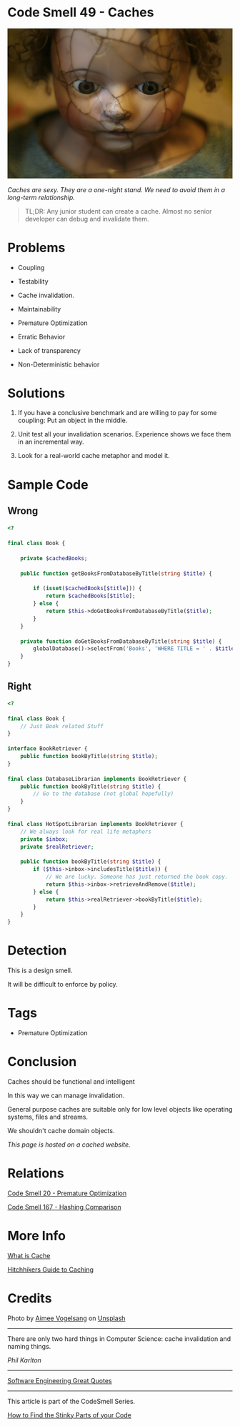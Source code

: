 # Code Smell 49 - Caches

![Code Smell 49 - Caches](Code%20Smell%2049%20-%20Caches.jpg)

*Caches are sexy. They are a one-night stand. We need to avoid them in a long-term relationship.*

> TL;DR: Any junior student can create a cache. Almost no senior developer can debug and invalidate them.

# Problems

- Coupling

- Testability

- Cache invalidation.

- Maintainability

- Premature Optimization

- Erratic Behavior

- Lack of transparency

- Non-Deterministic behavior

# Solutions

1. If you have a conclusive benchmark and are willing to pay for some coupling: Put an object in the middle.

2. Unit test all your invalidation scenarios. Experience shows we face them in an incremental way.

3. Look for a real-world cache metaphor and model it.

# Sample Code

## Wrong

[Gist Url]: # (https://gist.github.com/mcsee/c429e71f6b0239b83e7e307feb5927fe)
```php
<?

final class Book {

    private $cachedBooks;

    public function getBooksFromDatabaseByTitle(string $title) {

        if (isset($cachedBooks[$title])) {
            return $cachedBooks[$title];
        } else {
            return $this->doGetBooksFromDatabaseByTitle($title);
        }
    }

    private function doGetBooksFromDatabaseByTitle(string $title) {
        globalDatabase()->selectFrom('Books', 'WHERE TITLE = ' . $title);
    }
}
```

## Right

[Gist Url]: # (https://gist.github.com/mcsee/7b6a2b5eb49cbb4dc690a2657d6837d0)
```php
<?

final class Book {
    // Just Book related Stuff
}

interface BookRetriever {
    public function bookByTitle(string $title);
}

final class DatabaseLibrarian implements BookRetriever {
    public function bookByTitle(string $title) {
        // Go to the database (not global hopefully)
    }
}

final class HotSpotLibrarian implements BookRetriever {
    // We always look for real life metaphors
    private $inbox;
    private $realRetriever;

    public function bookByTitle(string $title) {
        if ($this->inbox->includesTitle($title)) {
            // We are lucky. Someone has just returned the book copy.
            return $this->inbox->retrieveAndRemove($title);
        } else {
            return $this->realRetriever->bookByTitle($title);
        }
    }
}
```

# Detection

This is a design smell.

It will be difficult to enforce by policy.

# Tags

- Premature Optimization

# Conclusion

Caches should be functional and intelligent

In this way we can manage invalidation.

General purpose caches are suitable only for low level objects like operating systems, files and streams. 

We shouldn't cache domain objects.

*This page is hosted on a cached website.*

# Relations

[Code Smell 20 - Premature Optimization](https://github.com/mcsee/Software-Design-Articles/tree/main/Articles/Code%20Smells/Code%20Smell%2020%20-%20Premature%20Optimization/readme.md)

[Code Smell 167 - Hashing Comparison](https://github.com/mcsee/Software-Design-Articles/tree/main/Articles/Code%20Smells/Code%20Smell%20167%20-%20Hashing%20Comparison/readme.md)
 
# More Info

[What is Cache](https://dev.vamsirao.com/what-is-cache-and-common-ways-of-using-it)

[Hitchhikers Guide to Caching](https://frankel.hashnode.dev/a-hitchhikers-guide-to-caching-patterns)

# Credits

Photo by [Aimee Vogelsang](https://unsplash.com/@vogelina) on [Unsplash](https://unsplash.com/)

* * *

There are only two hard things in Computer Science: cache invalidation and naming things.

_Phil Karlton_
 
* * *
 
[Software Engineering Great Quotes](https://github.com/mcsee/Software-Design-Articles/tree/main/Articles/Quotes/Software%20Engineering%20Great%20Quotes/readme.md)

* * *

This article is part of the CodeSmell Series.

[How to Find the Stinky Parts of your Code](https://github.com/mcsee/Software-Design-Articles/tree/main/Articles/Code%20Smells/How%20to%20Find%20the%20Stinky%20parts%20of%20your%20Code/readme.md)